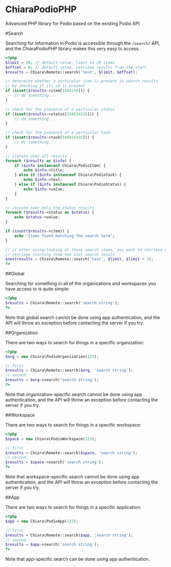 ChiaraPodioPHP
==============

Advanced PHP library for Podio based on the existing Podio API

#Search

Searching for information in Podio is accessible through the `/search/` API,
and the ChiaraPodioPHP library makes this very easy to access.

```php
<?php
$limit = 20; // default value, limit to 20 items
$offset = 0; // default value, retrieve results from the start.
$results = Chiara\Remote::search('test', $limit, $offset);

// determine whether a particular item is present in search results
// by checking if its id is present
if (isset($results->item[1543256])) {
    // do something...
}

// check for the presence of a particular status
if (isset($results->status[154534325])) {
    // do something...
}

// check for the presence of a particular task
if (isset($results->task[548925432])) {
    // do something...
}

// iterate over all results
foreach ($results as $info) {
    if ($info instanceof Chiara\PodioItem) {
        echo $info->title;
    } else if ($info instanceof Chiara\PodioTask) {
        echo $info->text;
    } else if ($info instanceof Chiara\PodioStatus) {
        echo $info->value;
    }
}

// iterate over only the status results
foreach ($results->status as $status) {
    echo $status->value;
}

if (count($results->item)) {
    echo "Items found matching the search term";
}

// if after using/looking at these search items, you want to retrieve more
// retrieve starting from the 21st search result
$nextresults = Chiara\Remote::search('test', $limit, $limit + 1);
?>
```

##Global

Searching for something in all of the organizations and workspaces you have access
to is quite simple:

```php
<?php
$results = Chiara\Remote::search('search string');
?>
```
Note that global search cannot be done using app authentication, and the
API will throw an exception before contacting the server if you try.

##Organization

There are two ways to search for things in a specific organization:

```php
<?php
$org = new Chiara\PodioOrganization(123);

// first
$results = Chiara\Remote::search($org, 'search string');
// second
$results = $org->search('search string');
?>
```

Note that organization-specific search cannot be done using app authentication, and the
API will throw an exception before contacting the server if you try.

##Workspace

There are two ways to search for things in a specific workspace:

```php
<?php
$space = new Chiara\PodioWorkspace(123);

// first
$results = Chiara\Remote::search($space, 'search string');
// second
$results = $space->search('search string');
?>
```

Note that workspace-specific search cannot be done using app authentication, and the
API will throw an exception before contacting the server if you try.

##App

There are two ways to search for things in a specific application:

```php
<?php
$app = new Chiara\PodioApp(123);

// first
$results = Chiara\Remote::search($app, 'search string');
// second
$results = $app->search('search string');
?>
```

Note that app-specific search can be done using app authentication.